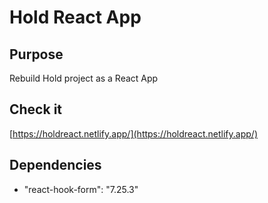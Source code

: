 # Hold React App

## Purpose

Rebuild Hold project as a React App

## Check it

[https://holdreact.netlify.app/](https://holdreact.netlify.app/)

## Dependencies

- "react-hook-form": "7.25.3"
